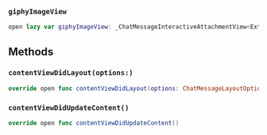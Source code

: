 
### `giphyImageView`

``` swift
open lazy var giphyImageView: _ChatMessageInteractiveAttachmentView<ExtraData> 
```

## Methods

### `contentViewDidLayout(options:)`

``` swift
override open func contentViewDidLayout(options: ChatMessageLayoutOptions) 
```

### `contentViewDidUpdateContent()`

``` swift
override open func contentViewDidUpdateContent() 
